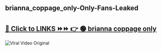 
 ## brianna_coppage_only-Only-Fans-Leaked

# <h2><a href="https://clipsfans.com/brianna_coppage_only&ref=git">🔗 Click to LINKS ⏩⏩ 👉 🟢 brianna coppage only </a></h2>

<a href="https://clipsfans.com/brianna_coppage_only&ref=git" rel="nofollow" data-target="animated-image.originalLink"><img src="https://i.ibb.co.com/xMMVF88/686577567.gif" alt="Viral Video Original" style="max-width: 100%; display: inline-block;" data-target="animated-image.originalImage"></a>
